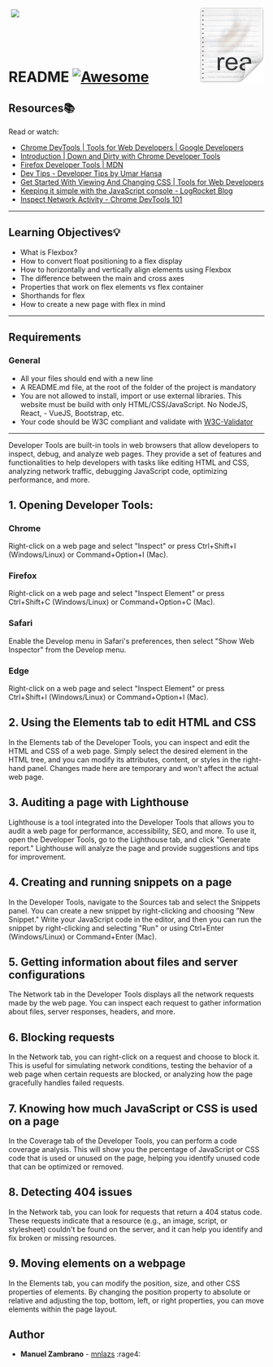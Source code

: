 <div align="center">
  <img src="images/icon.png" align="right"/>
  <img src="flexbox.svg" align="left" width="150" style="margin: 5px;"/>
 </div>

<br> <!-- Línea vacía --><br> <!-- Línea vacía --><br> <!-- Línea vacía --><br>

# README [![Awesome](https://cdn.jsdelivr.net/gh/sindresorhus/awesome@d7305f38d29fed78fa85652e3a63e154dd8e8829/media/badge.svg)](https://github.com/sindresorhus/awesome#readme)

## Resources:books:
Read or watch:
* [Chrome DevTools | Tools for Web Developers | Google Developers](https://developer.chrome.com/docs/devtools/)
* [Introduction | Down and Dirty with Chrome Developer Tools](https://blittle.github.io/chrome-dev-tools/)
* [Firefox Developer Tools | MDN](https://firefox-source-docs.mozilla.org/devtools-user/index.html)
* [Dev Tips - Developer Tips by Umar Hansa](https://umaar.com/dev-tips/)
* [Get Started With Viewing And Changing CSS | Tools for Web Developers](https://developer.chrome.com/docs/devtools/)
* [Keeping it simple with the JavaScript console - LogRocket Blog](https://blog.logrocket.com/keeping-it-simple-with-the-javascript-console/)
* [Inspect Network Activity - Chrome DevTools 101](https://www.youtube.com/watch?v=e1gAyQuIFQo&ab_channel=GoogleChromeDevelopers)
---

## Learning Objectives:bulb:

- What is Flexbox?
- How to convert float positioning to a flex display
- How to horizontally and vertically align elements using Flexbox
- The difference between the main and cross axes
- Properties that work on flex elements vs flex container
- Shorthands for flex
- How to create a new page with flex in mind
---

## Requirements
### General
- All your files should end with a new line
- A README.md file, at the root of the folder of the project is mandatory
- You are not allowed to install, import or use external libraries. This website must be build with only HTML/CSS/JavaScript. No NodeJS, React, - VueJS, Bootstrap, etc.
- Your code should be W3C compliant and validate with [W3C-Validator](https://github.com/hs-hq/W3C-Validator)

---
Developer Tools are built-in tools in web browsers that allow developers to inspect, debug, and analyze web pages. They provide a set of features and functionalities to help developers with tasks like editing HTML and CSS, analyzing network traffic, debugging JavaScript code, optimizing performance, and more.

## 1. Opening Developer Tools:

### Chrome
Right-click on a web page and select "Inspect" or press Ctrl+Shift+I (Windows/Linux) or Command+Option+I (Mac).
### Firefox
Right-click on a web page and select "Inspect Element" or press Ctrl+Shift+C (Windows/Linux) or Command+Option+C (Mac).
### Safari
Enable the Develop menu in Safari's preferences, then select "Show Web Inspector" from the Develop menu.
### Edge
Right-click on a web page and select "Inspect Element" or press Ctrl+Shift+I (Windows/Linux) or Command+Option+I (Mac).

## 2. Using the Elements tab to edit HTML and CSS
In the Elements tab of the Developer Tools, you can inspect and edit the HTML and CSS of a web page. Simply select the desired element in the HTML tree, and you can modify its attributes, content, or styles in the right-hand panel. Changes made here are temporary and won't affect the actual web page.

## 3. Auditing a page with Lighthouse
Lighthouse is a tool integrated into the Developer Tools that allows you to audit a web page for performance, accessibility, SEO, and more. To use it, open the Developer Tools, go to the Lighthouse tab, and click "Generate report." Lighthouse will analyze the page and provide suggestions and tips for improvement.

## 4. Creating and running snippets on a page
In the Developer Tools, navigate to the Sources tab and select the Snippets panel. You can create a new snippet by right-clicking and choosing "New Snippet." Write your JavaScript code in the editor, and then you can run the snippet by right-clicking and selecting "Run" or using Ctrl+Enter (Windows/Linux) or Command+Enter (Mac).

## 5. Getting information about files and server configurations
The Network tab in the Developer Tools displays all the network requests made by the web page. You can inspect each request to gather information about files, server responses, headers, and more.

## 6. Blocking requests
In the Network tab, you can right-click on a request and choose to block it. This is useful for simulating network conditions, testing the behavior of a web page when certain requests are blocked, or analyzing how the page gracefully handles failed requests.

## 7. Knowing how much JavaScript or CSS is used on a page
In the Coverage tab of the Developer Tools, you can perform a code coverage analysis. This will show you the percentage of JavaScript or CSS code that is used or unused on the page, helping you identify unused code that can be optimized or removed.

## 8. Detecting 404 issues
In the Network tab, you can look for requests that return a 404 status code. These requests indicate that a resource (e.g., an image, script, or stylesheet) couldn't be found on the server, and it can help you identify and fix broken or missing resources.

## 9. Moving elements on a webpage
In the Elements tab, you can modify the position, size, and other CSS properties of elements. By changing the position property to absolute or relative and adjusting the top, bottom, left, or right properties, you can move elements within the page layout.

## Author
- **Manuel Zambrano** - [mnlazs](https://github.com/mnlazs) :rage4:
